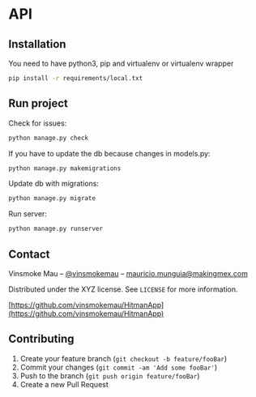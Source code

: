 # API

## Installation
You need to have python3, pip and virtualenv or virtualenv wrapper

```sh
pip install -r requirements/local.txt
```

## Run project

Check for issues:
```sh
python manage.py check
```

If you have to update the db because changes in models.py:
```sh
python manage.py makemigrations
```

Update db with migrations:
```sh
python manage.py migrate
```

Run server:
```sh
python manage.py runserver
```

## Contact

Vinsmoke Mau – [@vinsmokemau](https://twitter.com/vinsmokemau) – mauricio.munguia@makingmex.com

Distributed under the XYZ license. See ``LICENSE`` for more information.

[https://github.com/vinsmokemau/HitmanApp](https://github.com/vinsmokemau/HitmanApp)

## Contributing

1. Create your feature branch (`git checkout -b feature/fooBar`)
2. Commit your changes (`git commit -am 'Add some fooBar'`)
3. Push to the branch (`git push origin feature/fooBar`)
4. Create a new Pull Request
